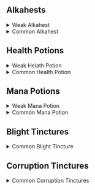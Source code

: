 ## Alkahests 

<details>
  <summary>Weak Alkahest</summary>
 
+ 1 water 
+ 2 Hyssop  
  
</details>

<details> 
  <summary>Common Alkahest</summary>
  
+ 1 Water 
+ 4 Hyssop
  
</details>

## Health Potions 

<details> 
  <summary>Weak Helath Potion</summary> 
  
+ 1 Weak Alkahest 
+ Bulrush Cob 

</details>

<details> 
  <summary>Common Health Potion</summary> 
   
+ 1 Common Alkahest 
+ 1 Bulrush Cob 
  
</details>

## Mana Potions 
  
<details> 
  <summary>Weak Mana Potion</summary>

+ 1 Weak Alkahest 
+ 1 Briar Bud  
  
</details>

<details> 
  <summary>Common Mana Potion</summary> 
  
+ 1 Common Alkahest 
+ 1 Briar Bud  

</details>

## Blight Tinctures 
  
<details> 
  <summary>Common Blight Tincture</summary>

+ 1 Petalcap 
+ 1 Twistcap Spiral 
+ 1 Water 

</details> 

## Corruption Tinctures 

<details> 
  <summary>Common Corruption Tinctures</summary>

+ 1 Petalcap 
+ 1 Water Mote 
+ 1 Water

</details>
